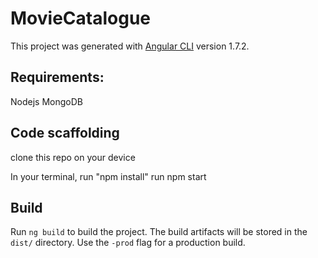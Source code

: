 # MovieCatalogue

This project was generated with [Angular CLI](https://github.com/angular/angular-cli) version 1.7.2.

## Requirements:

Nodejs
MongoDB

## Code scaffolding
clone this repo on your device

In your terminal, run "npm install"
run  npm start
## Build

Run `ng build` to build the project. The build artifacts will be stored in the `dist/` directory. Use the `-prod` flag for a production build.
